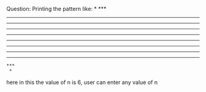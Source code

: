 Question: Printing the pattern like:
     * 
    ***
   *****
  *******
 *********
***********
***********
 *********
  *******
   *****
    ***
     *
here in this the value of n is 6, user can enter any value of n